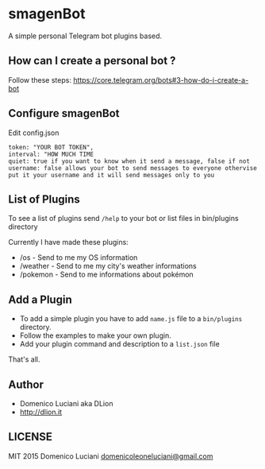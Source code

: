 # smagenBot
A simple personal Telegram bot plugins based.

## How can I create a personal bot ?
Follow these steps: https://core.telegram.org/bots#3-how-do-i-create-a-bot

## Configure smagenBot
Edit config.json
```
token: "YOUR BOT TOKEN",
interval: "HOW MUCH TIME 
quiet: true if you want to know when it send a message, false if not
username: false allows your bot to send messages to everyone othervise put it your username and it will send messages only to you
```

## List of Plugins
To see a list of plugins send `/help` to your bot or list files in bin/plugins directory

Currently I have made these plugins:
* /os - Send to me my OS information
* /weather <city> - Send to me my city's weather informations
* /pokemon <name> - Send to me informations about <name> pokémon

## Add a Plugin
* To add a simple plugin you have to add `name.js` file to a `bin/plugins` directory.
* Follow the examples to make your own plugin.
* Add your plugin command and description to a `list.json` file

That's all.

## Author
* Domenico Luciani aka DLion
* http://dlion.it

## LICENSE
MIT 2015 Domenico Luciani domenicoleoneluciani@gmail.com
